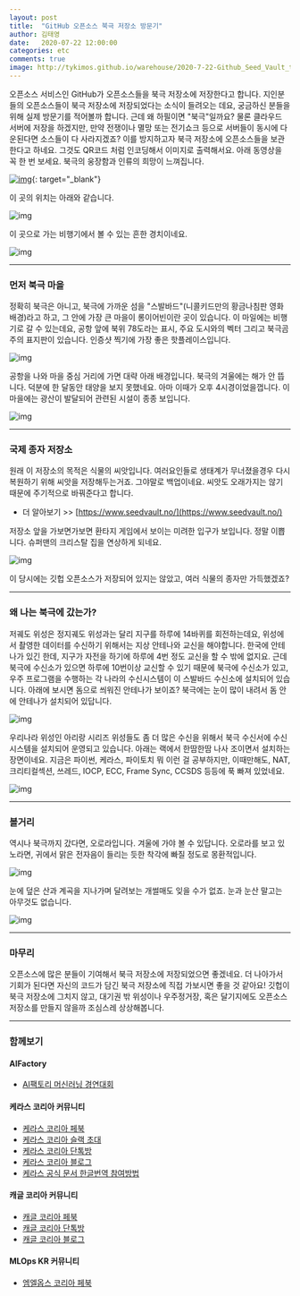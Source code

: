 ```yaml
---
layout: post
title:  "GitHub 오픈소스 북극 저장소 방문기"
author: 김태영
date:   2020-07-22 12:00:00
categories: etc
comments: true
image: http://tykimos.github.io/warehouse/2020-7-22-Github_Seed_Vault_title_3.png
---
```


오픈소스 서비스인 GitHub가 오픈소스들을 북극 저장소에 저장한다고 합니다. 지인분들의 오픈소스들이 북극 저장소에 저장되었다는 소식이 들려오는 데요, 궁금하신 분들을 위해 실제 방문기를 적어볼까 합니다. 근데 왜 하필이면 "북극"일까요? 물론 클라우드 서버에 저장을 하겠지만, 만약 전쟁이나 멸망 또는 전기쇼크 등으로 서버들이 동시에 다운된다면 소스들이 다 사라지겠죠? 이를 방지하고자 북극 저장소에 오픈소스들을 보관한다고 하네요. 그것도 QR코드 처럼 인코딩해서 이미지로 출력해서요. 아래 동영상을 꼭 한 번 보세요. 북극의 웅장함과 인류의 희망이 느껴집니다.

[![img](http://tykimos.github.io/warehouse/2020-7-22-Github_Seed_Vault_1.png)](https://youtu.be/fzI9FNjXQ0o?t=15){: target="_blank"}

이 곳의 위치는 아래와 같습니다.

![img](http://tykimos.github.io/warehouse/2020-7-22-Github_Seed_Vault_11.png)

이 곳으로 가는 비행기에서 볼 수 있는 흔한 경치이네요.

![img](http://tykimos.github.io/warehouse/2020-7-22-Github_Seed_Vault_9.png)

---
### 먼저 북극 마을

정확히 북극은 아니고, 북극에 가까운 섬을 "스발바드"(니콜키드만의 황금나침판 영화 배경)라고 하고, 그 안에 가장 큰 마을이 롱이어빈이란 곳이 있습니다. 이 마일에는 비행기로 갈 수 있는데요, 공항 앞에 북위 78도라는 표시, 주요 도시와의 벡터 그리고 북극곰 주의 표지판이 있습니다. 인증샷 찍기에 가장 좋은 핫플레이스입니다. 

![img](http://tykimos.github.io/warehouse/2020-7-22-Github_Seed_Vault_3.png)

공항을 나와 마을 중심 거리에 가면 대략 아래 배경입니다. 북극의 겨울에는 해가 안 뜹니다. 덕분에 한 달동안 태양을 보지 못했네요. 아마 이때가 오후 4시경이었을껍니다. 이 마을에는 광산이 발달되어 관련된 시설이 종종 보입니다.

![img](http://tykimos.github.io/warehouse/2020-7-22-Github_Seed_Vault_4.png)

---
### 국제 종자 저장소

원래 이 저장소의 목적은 식물의 씨앗입니다. 여러요인들로 생태계가 무너졌을경우 다시 복원하기 위해 씨앗을 저장해두는거죠. 그야말로 백업이네요. 씨앗도 오래가지는 않기 때문에 주기적으로 바꿔준다고 합니다.

* 더 알아보기 >> [https://www.seedvault.no/](https://www.seedvault.no/)

저장소 앞을 가보면가보면 환타지 게임에서 보이는 미려한 입구가 보입니다. 정말 이쁩니다. 슈퍼맨의 크리스탈 집을 연상하게 되네요.

![img](http://tykimos.github.io/warehouse/2020-7-22-Github_Seed_Vault_2.png)

이 당시에는 깃헙 오픈소스가 저장되어 있지는 않았고, 여러 식물의 종자만 가득했겠죠? 

---
### 왜 나는 북극에 갔는가?

저궤도 위성은 정지궤도 위성과는 달리 지구를 하루에 14바퀴를 회전하는데요, 위성에서 촬영한 데이터를 수신하기 위해서는 지상 안테나와 교신을 해야합니다. 한국에 안테나가 있긴 한데, 지구가 자전을 하기에 하루에 4번 정도 교신을 할 수 밖에 없지요. 근데 북극에 수신소가 있으면 하루에 10번이상 교신할 수 있기 때문에 북극에 수신소가 있고, 우주 프로그램을 수행하는 각 나라의 수신시스템이 이 스발바드 수신소에 설치되어 있습니다. 아래에 보시면 돔으로 씌워진 안테나가 보이죠? 북극에는 눈이 많이 내려서 돔 안에 안테나가 설치되어 있답니다.

![img](http://tykimos.github.io/warehouse/2020-7-22-Github_Seed_Vault_5.png)

우리나라 위성인 아리랑 시리즈 위성들도 좀 더 많은 수신을 위해서 북극 수신서에 수신시스템을 설치되어 운영되고 있습니다. 아래는 랙에서 한땀한땀 나사 조이면서 설치하는 장면이네요. 지금은 파이썬, 케라스, 파이토치 뭐 이런 걸 공부하지만, 이때만해도, NAT, 크리티컬섹션, 쓰레드, IOCP, ECC, Frame Sync, CCSDS 등등에 푹 빠져 있었네요.

![img](http://tykimos.github.io/warehouse/2020-7-22-Github_Seed_Vault_10.png)

---
### 볼거리

역시나 북극까지 갔다면, 오로라입니다. 겨울에 가야 볼 수 있답니다. 오로라를 보고 있노라면, 귀에서 맑은 전자음이 들리는 듯한 착각에 빠질 정도로 몽환적입니다.

![img](http://tykimos.github.io/warehouse/2020-7-22-Github_Seed_Vault_7.png)

눈에 덮은 산과 계곡을 지나가며 달려보는 개썰매도 잊을 수가 없죠. 눈과 눈산 말고는 아무것도 없습니다.

![img](http://tykimos.github.io/warehouse/2020-7-22-Github_Seed_Vault_6.png)

---
### 마무리

오픈소스에 많은 분들이 기여해서 북극 저장소에 저장되었으면 좋겠네요. 더 나아가서 기회가 된다면 자신의 코드가 담긴 북극 저장소에 직접 가보시면 좋을 것 같아요! 깃헙이 북극 저장소에 그치지 않고, 대기권 밖 위성이나 우주정거장, 혹은 달기지에도 오픈소스 저장소를 만들지 않을까 조심스레 상상해봅니다. 

---
### 함께보기

#### AIFactory

* [AI팩토리 머신러닝 경연대회](http://aifactory.space)

#### 케라스 코리아 커뮤니티

* [케라스 코리아 페북](https://www.facebook.com/groups/KerasKorea/)
* [케라스 코리아 슬랙 초대](https://join.slack.com/t/keraskorea/shared_invite/enQtNTUzMTUxMzIyMzg4LWQ3YmQ1YTdmNTYxOTAwZTExNmFmOGM3M2QyMjIyNzYwYTY2YTY2ZjBlNDNlZDdmMTU0NGVjYzFkMWYxNzE0ZDA)
* [케라스 코리아 단톡방](https://open.kakao.com/o/g93MSBV)
* [케라스 코리아 블로그](http://keraskorea.github.io)
* [케라스 공식 문서 한글번역 참여방법](https://tykimos.github.io/2019/02/06/Contribution_of_Keras_Document_to_Korean_Translation/)

#### 캐글 코리아 커뮤니티

* [캐글 코리아 페북](https://www.facebook.com/groups/KaggleKoreaOpenGroup/)
* [캐글 코리아 단톡방](https://open.kakao.com/o/gP24T89)
* [캐글 코리아 블로그](https://kaggle-kr.tistory.com/)

#### MLOps KR 커뮤니티

* [엠엘옵스 코리아 페북](https://www.facebook.com/groups/MLOpsKR/)
